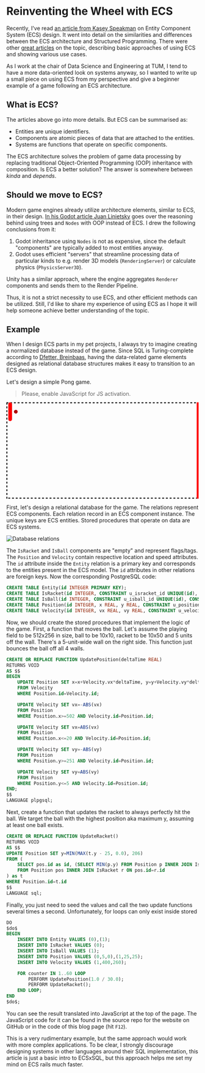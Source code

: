 # Reinventing the Wheel with ECS

Recently, I've read [an article from Kasey Speakman](https://dev.to/kspeakman/entity-component-system-an-old-new-thing-3224) on Entity Component System (ECS) design.
It went into detail on the similarities and differences between the ECS
architecture and Structured Programming. There were other [great articles](https://www.simplilearn.com/entity-component-system-introductory-guide-article) on the
topic, describing basic approaches of using ECS and showing various use cases.

As I work at the chair of Data Science and Engineering at TUM, I tend to have
a more data-oriented look on systems anyway, so I wanted to write up a small
piece on using ECS from my perspective and give a beginner example of a game
following an ECS architecture.

## What is ECS?

The articles above go into more details. But ECS can be summarised as:

- Entities are unique identifiers.
- Components are atomic pieces of data that are attached to the entities.
- Systems are functions that operate on specific components.

The ECS architecture solves the problem of game data processing by replacing
traditional Object-Oriented Programming (OOP) inheritance with composition.
Is ECS a better solution? The answer is somewhere between _kinda_ and _depends_.

## Should we move to ECS?

Modern game engines already utilize architecture elements, similar to ECS, in
their design. [In his Godot article Juan Linietsky](https://godotengine.org/article/why-isnt-godot-ecs-based-game-engine/) goes over the reasoning
behind using trees and `Nodes` with OOP instead of ECS. I drew the following
conclusions from it:

1. Godot inheritance using `Nodes` is not as expensive, since the default
"components" are typically added to most entities anyway.
2. Godot uses efficient "servers" that streamline processing data of particular
kinds to e.g. render 3D models (`RenderingServer`) or calculate physics
(`PhysicsServer3D`).

Unity has a similar approach, where the engine aggregates `Renderer` components
and sends them to the Render Pipeline.

Thus, it is not a strict necessity to use ECS, and other efficient methods can
be utilized. Still, I'd like to share my experience of using ECS as I hope it
will help someone achieve better understanding of the topic.

## Example

When I design ECS parts in my pet projects, I always try to imagine creating a
normalized database instead of the game. Since SQL is Turing-complete according
to [Dfetter, Breinbaas](https://wiki.postgresql.org/index.php?title=Cyclic_Tag_System&oldid=15106), having the data-related game elements designed as
relational database structures makes it easy to transition to an ECS design.

Let's design a simple Pong game.

<p>
    <noscript><blockquote>Please, enable JavaScript for JS activation.</blockquote></noscript>
    <svg viewBox="0 0 512 256" class="w-full">
        <rect width="512" height="256" fill="transparent" stroke="black" stroke-dasharray="5 5" stroke-width="5" />
        <circle id="ball" r="5" fill="#B00000" cx="25" cy="25" />
        <rect id="racket" width="10" height="50" x="5" rx="5" ry="5" fill="red" />
        <rect width="10" height="256" x="507" fill="red" />
    </svg>
    <script src="/images/blog/ecs/pong-sim.js" defer></script> 
</p>

First, let's design a relational database for the game. The relations represent
ECS components. Each relation record in an ECS component instance. The unique
keys are ECS entities. Stored procedures that operate on data are ECS systems.

![Database relations](/images/blog/ecs/pong-data.svg)

The `IsRacket` and `IsBall` components are "empty" and represent flags/tags.
The `Position` and `Velocity` contain respective location and speed attributes.
The `id` attribute inside the `Entity` relation is a primary key and
corresponds to the entities present in the ECS model. The `id` attributes in
other relations are foreign keys. Now the corresponding PostgreSQL code:

```sql
CREATE TABLE Entity(id INTEGER PRIMARY KEY);
CREATE TABLE IsRacket(id INTEGER, CONSTRAINT u_isracket_id UNIQUE(id), CONSTRAINT fk_isracket_id FOREIGN KEY(id) REFERENCES Entity(id));
CREATE TABLE IsBall(id INTEGER, CONSTRAINT u_isball_id UNIQUE(id), CONSTRAINT fk_isball_id FOREIGN KEY(id) REFERENCES Entity(id));
CREATE TABLE Position(id INTEGER, x REAL, y REAL, CONSTRAINT u_position_id UNIQUE(id), CONSTRAINT fk_position_id FOREIGN KEY(id) REFERENCES Entity(id));
CREATE TABLE Velocity(id INTEGER, vx REAL, vy REAL, CONSTRAINT u_velocity_id UNIQUE(id), CONSTRAINT fk_velocity_id FOREIGN KEY(id) REFERENCES Entity(id));
```

Now, we should create the stored procedures that implement the logic of the
game. First, a function that moves the ball. Let's assume the playing field to
be 512x256 in size, ball to be 10x10, racket to be 10x50 and 5 units off the
wall. There's a 5-unit-wide wall on the right side. This function just bounces
the ball off all 4 walls.

```sql
CREATE OR REPLACE FUNCTION UpdatePosition(deltaTime REAL)
RETURNS VOID
AS $$
BEGIN
    UPDATE Position SET x=x+Velocity.vx*deltaTime, y=y+Velocity.vy*deltaTime
    FROM Velocity
    WHERE Position.id=Velocity.id;

    UPDATE Velocity SET vx=-ABS(vx)
    FROM Position
    WHERE Position.x>=502 AND Velocity.id=Position.id;

    UPDATE Velocity SET vx=ABS(vx)
    FROM Position
    WHERE Position.x<=20 AND Velocity.id=Position.id;

    UPDATE Velocity SET vy=-ABS(vy)
    FROM Position
    WHERE Position.y>=251 AND Velocity.id=Position.id;

    UPDATE Velocity SET vy=ABS(vy)
    FROM Position
    WHERE Position.y<=5 AND Velocity.id=Position.id;
END;
$$
LANGUAGE plpgsql;
```

Next, create a function that updates the racket to always perfectly hit the
ball. We target the ball with the highest position aka maximum y, assuming
at least one ball exists.

```sql
CREATE OR REPLACE FUNCTION UpdateRacket()
RETURNS VOID
AS $$
UPDATE Position SET y=MIN(MAX(t.y - 25, 0.0), 206)
FROM (
	SELECT pos.id as id, (SELECT MIN(p.y) FROM Position p INNER JOIN IsBall b ON p.id=b.id) as y
	FROM Position pos INNER JOIN IsRacket r ON pos.id=r.id
) as t
WHERE Position.id=t.id
$$
LANGUAGE sql;
```

Finally, you just need to seed the values and call the two update functions
several times a second. Unfortunately, for loops can only exist inside stored

```sql
DO
$do$
BEGIN
    INSERT INTO Entity VALUES (0),(1);
    INSERT INTO IsRacket VALUES (0);
    INSERT INTO IsBall VALUES (1);
    INSERT INTO Position VALUES (0,5,0),(1,25,25);
    INSERT INTO Velocity VALUES (1,400,260);

	FOR counter IN 1..60 LOOP
		PERFORM UpdatePosition(1.0 / 30.0);
		PERFORM UpdateRacket();
	END LOOP;
END
$do$;
```

You can see the result translated into JavaScript at the top of the page. The
JavaScript code for it can be found in the source repo for the website on
GitHub or in the code of this blog page (hit `F12`).

This is a very rudimentary example, but the same approach would work with more
complex applications. To be clear, I strongly discourage designing systems in
other languages around their SQL implementation, this article is just a basic
intro to ECSxSQL, but this approach helps me set my mind on ECS rails much
faster.
